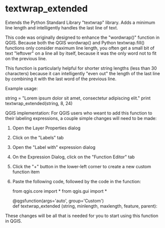 # textwrap_extended
Extends the Python Standard Library "textwrap" library.  Adds a minimum line length and intelligently handles the last line of text.

This code was originally designed to enhance the "wordwrap()" function in QGIS. Because both the QGIS wordwrap() and Python textwrap.fill()
functions only consider maximum line length, you often get a small bit of text "leftover" on a line all by itself, because it was the only
word not to fit on the previous line.

This function is particularly helpful for shorter string lengths (less than 30 characters) because it can intelligently "even out" the
length of the last line by combining it with the last word of the previous line.

Example usage:

string = "Lorem ipsum dolor sit amet, consectetur adipiscing elit."
print textwrap_extended(string, 8, 24)

QGIS implementation:
For QGIS users who weant to add this function to their labeling expressions, a couple simple changes will need to be made:
1) Open the Layer Properties dialog
2) Click on the "Labels" tab
3) Open the "Label with" expression dialog
4) On the Expression Dialog, click on the "Function Editor" tab
5) Click the "+" button in the lower-left corner to create a new custom function item
6) Paste the following code, followed by the code in the function:

    from qgis.core import *
    from qgis.gui import *

    @qgsfunction(args='auto', group='Custom')        
    def textwrap_extended (string, minlength, maxlength, feature, parent):
      <function code>

These changes will be all that is needed for you to start using this function in QGIS.
